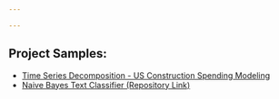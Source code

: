 ```yaml
---

---
```


## Project Samples:

- [Time Series Decomposition - US Construction Spending Modeling](/timeseries/index.md)
- [Naive Bayes Text Classifier (Repository Link)](https://github.com/panvertigo/panvertigo.github.io/tree/master/classifiers)
